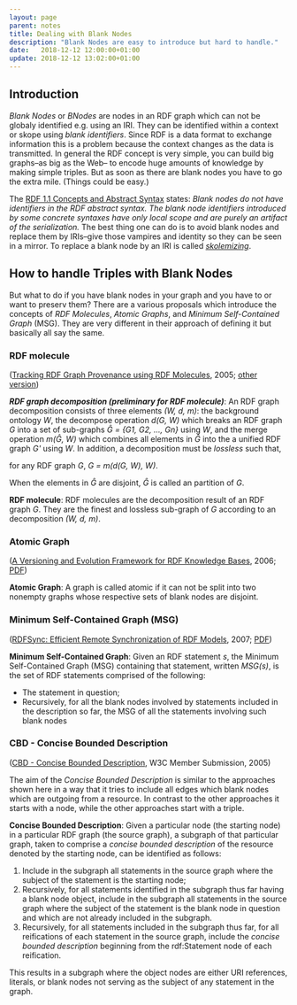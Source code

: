 ```yaml
---
layout: page
parent: notes
title: Dealing with Blank Nodes
description: "Blank Nodes are easy to introduce but hard to handle."
date:   2018-12-12 12:00:00+01:00
update: 2018-12-12 13:02:00+01:00
---
```


## Introduction
*Blank Nodes* or *BNodes* are nodes in an RDF graph which can not be globaly identified e.g. using an IRI.
They can be identified within a context or skope using *blank identifiers*.
Since RDF is a data format to exchange information this is a problem because the context changes as the data is transmitted.
In general the RDF concept is very simple, you can build big graphs–as big as the Web– to encode huge amounts of knowledge by making simple triples.
But as soon as there are blank nodes you have to go the extra mile. (Things could be easy.)

The [RDF 1.1 Concepts and Abstract Syntax](https://www.w3.org/TR/2014/REC-rdf11-concepts-20140225/#section-skolemization) states: *Blank nodes do not have identifiers in the RDF abstract syntax. The blank node identifiers introduced by some concrete syntaxes have only local scope and are purely an artifact of the serialization.*
The best thing one can do is to avoid blank nodes and replace them by IRIs–give those vampires and identity so they can be seen in a mirror.
To replace a blank node by an IRI is called [*skolemizing*](https://www.w3.org/TR/2014/REC-rdf11-concepts-20140225/#section-skolemization).

## How to handle Triples with Blank Nodes
But what to do if you have blank nodes in your graph and you have to or want to preserv them?
There are a various proposals which introduce the concepts of *RDF Molecules*, *Atomic Graphs*, and *Minimum Self-Contained Graph* (MSG). They are very different in their approach of defining it but basically all say the same.

### RDF molecule
([Tracking RDF Graph Provenance using RDF Molecules](http://hdl.handle.net/11603/12181), 2005; [other version](https://ebiquity.umbc.edu/paper/html/id/263/Tracking-RDF-Graph-Provenance-using-RDF-Molecules))

***RDF graph decomposition (preliminary for RDF molecule)***: An RDF graph decomposition consists of three elements *(W, d, m)*: the background ontology *W*, the decompose operation *d(G, W)* which breaks an RDF graph *G* into a set of sub-graphs *Ĝ = {G1, G2, …, Gn}* using *W*, and the merge operation *m(Ĝ, W)* which combines all elements in *Ĝ* into the a unified RDF graph *G'* using *W*. In addition, a decomposition must be *lossless* such that,

for any RDF graph *G*, *G = m(d(G, W), W)*.

When the elements in *Ĝ* are disjoint, *Ĝ* is called an partition of *G*.

**RDF molecule**: RDF molecules are the decomposition result of an RDF graph *G*. They are the finest and lossless sub-graph of *G* according to an decomposition *(W, d, m)*.

### Atomic Graph
([A Versioning and Evolution Framework for RDF Knowledge Bases](https://doi.org/10.1007/978-3-540-70881-0_8), 2006;  [PDF](http://www.informatik.uni-leipzig.de/~auer/publication/PSI-evolution.pdf))

**Atomic Graph**: A graph is called atomic if it can not be split into two nonempty graphs whose respective sets of blank nodes are disjoint.

### Minimum Self-Contained Graph (MSG)
([RDFSync: Efficient Remote Synchronization of RDF Models](https://dx.doi.org/10.1007/978-3-540-76298-0_39), 2007; [PDF](http://iswc2007.semanticweb.org/papers/533.pdf))

**Minimum Self-Contained Graph**: Given an RDF statement *s*, the Minimum Self-Contained Graph (MSG) containing that statement, written *MSG(s)*, is the set of RDF statements comprised of the following:
- The statement in question;
- Recursively, for all the blank nodes involved by statements included in the description so far, the MSG of all the statements involving such blank nodes

### CBD - Concise Bounded Description
([CBD - Concise Bounded Description](https://www.w3.org/Submission/2005/SUBM-CBD-20050603/), W3C Member Submission, 2005)

The aim of the *Concise Bounded Description* is similar to the approaches shown here in a way that it tries to include all edges which blank nodes which are outgoing from a resource.
In contrast to the other approaches it starts with a node, while the other approaches start with a triple.

**Concise Bounded Description**: Given a particular node (the starting node) in a particular RDF graph (the source graph), a subgraph of that particular graph, taken to comprise a *concise bounded description* of the resource denoted by the starting node, can be identified as follows:

1. Include in the subgraph all statements in the source graph where the subject of the statement is the starting node;
2. Recursively, for all statements identified in the subgraph thus far having a blank node object, include in the subgraph all statements in the source graph where the subject of the statement is the blank node in question and which are not already included in the subgraph.
3. Recursively, for all statements included in the subgraph thus far, for all reifications of each statement in the source graph, include the *concise bounded description* beginning from the rdf:Statement node of each reification.

This results in a subgraph where the object nodes are either URI references, literals, or blank nodes not serving as the subject of any statement in the graph.

